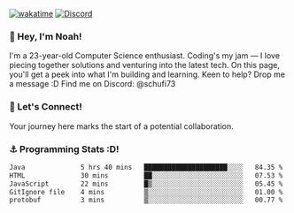 [![wakatime](https://wakatime.com/badge/user/018b5c7c-fde2-4105-aa96-f5c758abb0a2.svg)](https://wakatime.com/@018b5c7c-fde2-4105-aa96-f5c758abb0a2)
[![Discord](https://img.shields.io/badge/Discord-5865F2?style=flat&logo=discord&logoColor=white)](https://discord.gg/eAW8AGXaGu)



### 👋 Hey, I'm Noah!
I'm a 23-year-old Computer Science enthusiast. Coding's my jam — I love piecing together solutions and venturing into the latest tech. On this page, you'll get a peek into what I'm building and learning. Keen to help? Drop me a message :D 
Find me on Discord: @schufi73

### 🤝 Let's Connect!
Your journey here marks the start of a potential collaboration.

### ⚓ Programming Stats :D!
<!--START_SECTION:waka-->

```txt
Java              5 hrs 40 mins   █████████████████████░░░░   84.35 %
HTML              30 mins         ██░░░░░░░░░░░░░░░░░░░░░░░   07.53 %
JavaScript        22 mins         █▒░░░░░░░░░░░░░░░░░░░░░░░   05.45 %
GitIgnore file    4 mins          ▒░░░░░░░░░░░░░░░░░░░░░░░░   01.00 %
protobuf          3 mins          ▒░░░░░░░░░░░░░░░░░░░░░░░░   00.77 %
```

<!--END_SECTION:waka-->
